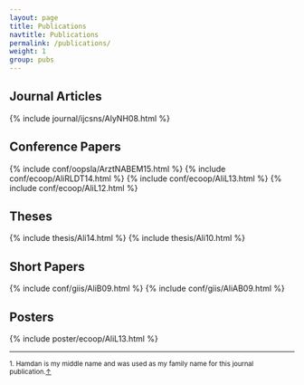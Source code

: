 ```yaml
---
layout: page
title: Publications
navtitle: Publications
permalink: /publications/
weight: 1
group: pubs
---
```


## Journal Articles ##
{% include journal/ijcsns/AlyNH08.html %}

## Conference Papers ##
{% include conf/oopsla/ArztNABEM15.html %}
{% include conf/ecoop/AliRLDT14.html %}
{% include conf/ecoop/AliL13.html %}
{% include conf/ecoop/AliL12.html %}

## Theses ##
{% include thesis/Ali14.html %}
{% include thesis/Ali10.html %}

## Short Papers ##
{% include conf/giis/AliB09.html %}
{% include conf/giis/AliAB09.html %}

## Posters ##
{% include poster/ecoop/AliL13.html %}

---

<sup id="fn1">1. Hamdan is my middle name and was used as my family name for this journal publication.<a href="#ref1" title="Jump back">&uarr;</a></sup>